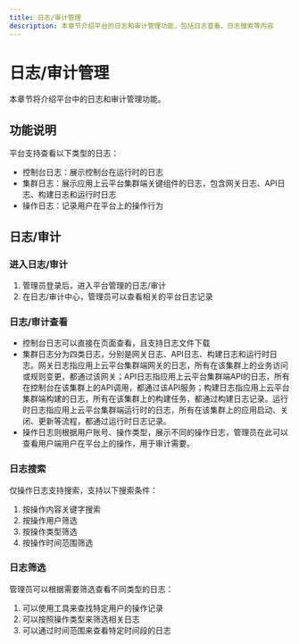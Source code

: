 ```yaml
---
title: 日志/审计管理
description: 本章节介绍平台的日志和审计管理功能，包括日志查看、日志搜索等内容
---
```


# 日志/审计管理

本章节将介绍平台中的日志和审计管理功能。

## 功能说明

平台支持查看以下类型的日志：
- 控制台日志：展示控制台在运行时的日志
- 集群日志：展示应用上云平台集群端关键组件的日志，包含网关日志、API日志、构建日志和运行时日志
- 操作日志：记录用户在平台上的操作行为

## 日志/审计

### 进入日志/审计

1. 管理员登录后，进入平台管理的日志/审计
2. 在日志/审计中心，管理员可以查看相关的平台日志记录

### 日志/审计查看

- 控制台日志可以直接在页面查看，且支持日志文件下载
- 集群日志分为四类日志，分别是网关日志、API日志、构建日志和运行时日志。网关日志指应用上云平台集群端网关的日志，所有在该集群上的业务访问或规则变更，都通过该网关；API日志指应用上云平台集群端API的日志，所有在控制台在该集群上的API调用，都通过该API服务；构建日志指应用上云平台集群端构建的日志，所有在该集群上的构建任务，都通过构建日志记录。运行时日志指应用上云平台集群端运行时的日志，所有在该集群上的应用启动、关闭、更新等流程，都通过运行时日志记录。
- 操作日志则根据用户账号、操作类型，展示不同的操作日志，管理员在此可以查看用户端用户在平台上的操作，用于审计需要。

### 日志搜索

仅操作日志支持搜索，支持以下搜索条件：
1. 按操作内容关键字搜索
2. 按操作用户筛选
3. 按操作类型筛选
4. 按操作时间范围筛选

### 日志筛选

管理员可以根据需要筛选查看不同类型的日志：
1. 可以使用工具来查找特定用户的操作记录
2. 可以按照操作类型来筛选相关日志
3. 可以通过时间范围来查看特定时间段的日志
